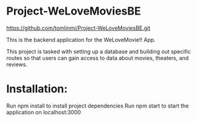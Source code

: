 # Project-WeLoveMoviesBE

https://github.com/tomlinmi/Project-WeLoveMoviesBE.git

This is the backend application for the WeLoveMovie!! App.  

This project is tasked with setting up a database and building out specific routes so that users can gain access to data about movies, theaters, and reviews.


# Installation:
Run npm install to install project dependencies
Run npm start to start the application on localhost:3000
